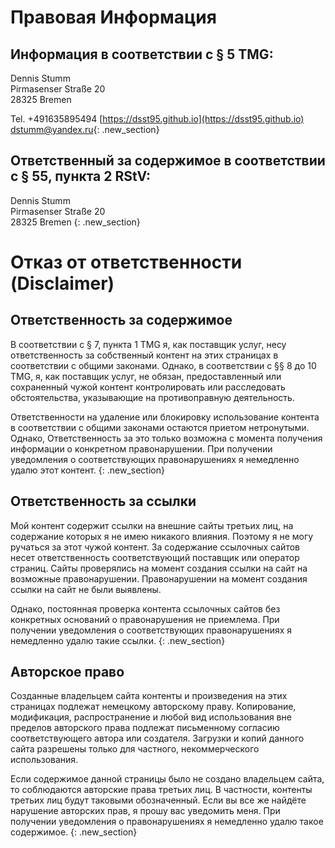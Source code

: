 # Правовая Информация
## Информация в соответствии с § 5 TMG:
Dennis Stumm  
Pirmasenser Straße 20  
28325 Bremen

Tel. &#43;&#52;&#57;&#49;&#54;&#51;&#53;&#56;&#57;&#53;&#52;&#57;&#52;
[https://dsst95.github.io](https://dsst95.github.io)  
<a href='ma&#105;lt&#111;&#58;d%7&#51;&#116;um%6D&#64;y%61%&#54;&#69;d&#37;65x&#46;r&#117;'>&#100;st&#117;mm&#64;&#121;andex&#46;&#114;u</a>{: .new_section}


## Ответственный за содержимое в соответствии с § 55, пункта 2 RStV:
Dennis Stumm  
Pirmasenser Straße 20  
28325 Bremen
{: .new_section}


# Отказ от ответственности (Disclaimer)
## Ответственность за содержимое
В соответствии с § 7, пункта 1 TMG я, как поставщик услуг, несу ответственность за собственный контент на этих страницах в соответствии с общими законами. Однако, в соответствии с §§ 8 до 10 TMG, я, как поставщик услуг, не обязан, предоставленный или сохраненный чужой контент контролировать или расследовать обстоятельства, указывающие на противоправную деятельность.

Ответственности на удаление или блокировку использование контента в соответствии с общими законами остаются приетом нетронутыми. Однако, Ответственность за это только возможна с момента получения информации о конкретном правонарушении. При получении уведомления о соответствующих правонарушениях я немедленно удалю этот контент.
{: .new_section}

## Ответственность за ссылки
Мой контент содержит ссылки на внешние сайты третьих лиц, на содержание которых я не имею никакого влияния. Поэтому я не могу ручаться за этот чужой контент. За содержание ссылочных сайтов несет ответственность соответствующий поставщик или оператор страниц. Сайты проверялись на момент создания ссылки на сайт на возможные правонарушении. Правонарушении на момент создания ссылки на сайт не были выявлены.

Однако, постоянная проверка контента ссылочных сайтов без конкретных оснований о правонарушения не приемлема. При получении уведомления о соответствующих правонарушениях я немедленно удалю такие ссылки.
{: .new_section}

## Авторское право
Созданные владельцем сайта контенты и произведения на этих страницах подлежат немецкому авторскому праву. Копирование, модификация, распространение и любой вид использования вне пределов авторского права подлежат письменному согласию соответствующего автора или создателя. Загрузки и копий данного сайта разрешены только для частного, некоммерческого использования.

Если содержимое данной страницы было не создано владельцем сайта, то соблюдаются авторские права третьих лиц. В частности, контенты третьих лиц будут таковыми обозначенный. Если вы все же найдёте нарушение авторских прав, я прошу вас уведомить меня. При получении уведомления о правонарушениях я немедленно удалю такое содержимое.
{: .new_section}
